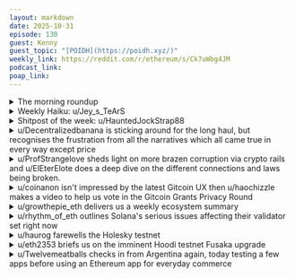 ```yaml
---
layout: markdown
date: 2025-10-31
episode: 130
guest: Kenny
guest_topic: "[POIDH](https://poidh.xyz/)"
weekly_link: https://reddit.com/r/ethereum/s/Ck7uWbg4JM
podcast_link: 
poap_link: 
---
```


<details markdown=1>
<summary>The morning roundup</summary>
[View on Reddit →](https://reddit.com/r/ethereum/comments/1oklwym/comment/nmblcoe/)

[u/Main_Independence394](https://reddit.com/u/Main_Independence394)

> ethereum

[u/EthereumBuddy](https://reddit.com/u/EthereumBuddy)

> $3,848

[u/FrenktheTank](https://reddit.com/u/FrenktheTank)

> 0.0350


</details>
<details markdown=1>
<summary>Weekly Haiku: u/Jey_s_TeArS</summary>
[View on Reddit →](https://reddit.com/r/ethereum/comments/1oivv23/comment/nm3a9bv/)

*Expectation buff,*

*The Staked ETF hot stuff,*

*Cut rates deep enough.*

</details>
<details markdown=1>
<summary>Shitpost of the week: u/HauntedJockStrap88</summary>
[View on Reddit →](https://reddit.com/r/ethereum/comments/1oivv23/comment/nm0cxml/)

What if demand just goes up from here? Maybe because of massive ETH adoption? Like maybe if we were bringing large chunks of global payments/settlement on chain? And while that was happening we knew what the supply would do because it’s programmed? I bet you could make a pretty strong bet on price then, huh?

Idk tho. It would also help if we knew that the largest capital pools in the world couldn’t even access ETH until recently, if they even can yet. That’d be cool.

Oh oh I almost forgot. Imagine if the Government planned on cutting rates over the next 15 Months? That’d be pretty nice I think.

I wish. Lads and ladies it’s never been more over than it is now. Octover. Novembear. De-semblance of hell. I sold all my ETH to buy PLTR. ETH with its shoddy fundamentals and no set up could never go exponential in such a short time. In this market only fundamentally sound assets, like XRP and PLTR can do that.

Good luck to you all.

</details>
<details markdown=1>
<summary>u/Decentralizedbanana is sticking around for the long haul, but recognises the frustration from all the narratives which all came true in every way except price</summary>
[View on Reddit →](https://reddit.com/r/ethereum/comments/1odujwf/daily_general_discussion_october_23_2025/nkxzyln/)

I'm as bullish as ever on Ethereum and im not selling until at least 2030 so i can see all this adoption happen and all this tech finally become what we were dreaming about for the last 8+ years.

But me and other people here are losing hope of seeing crazy high prices for ETH.   
And let's break it down instead of just complaining:

In the last 8+ years, remember these sentences?  
- "when institutions will come, we will be rich"  
- "when Ethereum scales successfully with layer2's and the insane fees are gone, massive price gains will happen"   
- "when we start burning ETH with EIP-1559, the price will skyrocket"  
- "when Ethereum transitions to POS, the 99.9% energy consumption drop and green narrative will finally convince the world to buy ETH"    
- "the 90% issuance drop in ETH from moving to POS, aka the triple halvening will create a supply/demand that will make the price of ETH pump like never before"  
- "when Ethereum enables staking, everyone will buy ETH to stake and the price will go parabolic"   
- "if ETH had a Michael saylor, ETH would be double it's ATH easily"  
(ETH treasury companies now own more % of the supply compared to bitcoin treasuries)  
- "if Ethereum had ETF'S, ETH would be doing as well as BTC"  
- "if Ethereum had a spokesperson to teach everyone about Ethereum, the world would buy ETH"    
(we have etherealize now for a while, huge respect to them)    
- "if Ethereum had someone like Michael saylor to talk about Ethereum on tv and podcasts and interviews, ETH would skyrocket" (we have tom lee now)    

Let's be real, Ethereum has so much things happen that this list is probably way longer.  
And there will be many more bullish catalysts for Ethereum because Ethereum's fundamentals and upgrades and upcoming tech is so huge and amazing.

And there are 2 that i can already think of:  

- "when layer2's start paying for blobs, ETH price will go up"  
- "when ETH ETF'S get staking, tradfi will buy ETH at unseen amounts resulting in huge pumps"  

But i just can't help wondering of that huge list of insane bullish stuff happened and the price is under $4000, then are those 2 new things really going to pump ETH? Or will they be added to the list above, things that are insanely bullish but did nothing for the price...

Again, i remain max bullish for Ethereum and im staying to see this play out because tokenization, stablecoins, ai,... Etc. Is all about to explode and the majority is clearly happening on Ethereum. When all the financial giants are publicly announcing their layer2's and saying tokenization and stablecoins are going to take over the financial world, when trillions of dollars go onchain in the upcoming years, and the exchange ETH reserves going down more than any girl I've ever met, the price of ETH must go up right... There is no way it doesn't, and im fucking staying untill then.

So fuck this depressing dogshit for now, it is what it is, Ethereum is winning, mass adoption is on the horizon, our time will come and ETH will be worth at least 5% more than it is now,...   
we just need a bit more of that agonizing, excruciating, torturous, harrowing, unbearable, insufferable and distressful thing called patience.

</details>
<details markdown=1>
<summary>u/ProfStrangelove sheds light on more brazen corruption via crypto rails and u/ElEterElote does a deep dive on the different connections and laws being broken.</summary>
[View on Reddit →](https://reddit.com/r/ethereum/comments/1odujwf/daily_general_discussion_october_23_2025/nl0wqgt/)

[u/ProfStrangelove](https://reddit.com/u/ProfStrangelove):

The wallet that did the big short before the Trump China tweet seems to also have bet on a CZ pardon in 2025 on polymarket... (according to coffezilla - [https://www.youtube.com/watch?v=JMEJTORMVN4](https://www.youtube.com/watch?v=JMEJTORMVN4) )

It's absurd what they get away with...

---

[View on Reddit →](https://reddit.com/r/ethereum/comments/1odujwf/daily_general_discussion_october_23_2025/nl091sy/)

[u/ElEterElote](https://reddit.com/u/ElEterElote):

Unfortunately if you follow the threads and connections, it's all pretty obvious this is more than alleged. It's ongoing and just starting. We've got to accept this simple fact: the Trump family never placed their business holdings in a blind trust. That means when presidential policies or security decisions benefit Trump-controlled entities, it’s a direct violation of the **Domestic Emoluments Clause**. When those benefits involve foreign actors, such as through crypto ventures, it’s also a violation of the **Foreign Emoluments Clause**. Knowing this to be true...

Trump held a private dinner for the top 220 holders of his meme coin. Early insiders profited from the liquidity, while the Trump Organization earned transaction-fee revenue. That’s effectively pay-to-play access to the presidency.

The Trump family gained majority control of World Liberty Financial (WLF), taking about 75% of net token revenue and 60% of total profit. WLF issues the USD1 stablecoin, backed by U.S. Treasuries.

* WLF (and by extension, the Trump Organization) earns interest on those Treasuries while USD1 stays in circulation. Once redeemed, that interest income stops.

* A state-backed Abu Dhabi fund (MGX) used USD1 to fund a $2B investment in Binance, giving USD1 more legitimacy, float/liquidity, and profit for WLF and Trump.

* Trump just pardoned CZ, Binance’s founder, who still holds influence over the exchange. As long as Binance holds USD1, those tokens continue earning interest for Trump’s business.

A Trump child joined the Polymarket board immediately after the SEC dropped a case against the company. The same child invested heavily in the company beforehand.

Qatari-linked investors have been buying into the meme coin. Two weeks ago, Qatar received U.S. approval to build a Qatar Air Force training facility at Mountain Home Air Force Base in Idaho. The overlap between foreign investment and favorable U.S. policy is hard to ignore.

These are just a couple examples. If you, like me, value democracy over kleptocracy, the rule of law, and despise corruption and those who claim to be above the law, then this isn't *'so what,'* it's incredibly important as it directly impacts our lives and future generations. 

No, we will never get rid of corruption and yes, what pelosi has done along with scores of other Rs and Ds have done and continue to do is unabashedly corrupt. **That these things are also true does not diminish from the fact that blatant corruption, enabled through savvy use of cryptocurrency technology, is taking place in broad daylight, benefiting the most powerful man in the world as he inhabits the highest office in the US government**. Nor does the previous admin's deplorable and secret war on crypto absolve the current or future admins of any responsibility or need to held legally accountable for their actions. *Another's wrong doing is not my blank cheque to offend.*

I understand the frustration that you might feel, seeing people like pelosi in office benefitting from their positions of power, because I feel it too, but the 'what about' argument doesn't hold any water with people like me who can see people doing wrong, who need to be held accountable, *regardless of their political affiliation*.

Please take this seriously, it directly impacts you and future generations.

Edits: phrasing, coherence, details.

</details>
<details markdown=1>
<summary>u/coinanon isn't impressed by the latest Gitcoin UX then u/haochizzle makes a video to help us vote in the Gitcoin Grants Privacy Round</summary>
[View on Reddit →](https://reddit.com/r/ethereum/comments/1ogc3ff/daily_general_discussion_october_26_2025/nlljt8f/)

[u/coinanon](https://reddit.com/u/coinanon):

The gitcoin grants donation experience has really gone downhill. I used to donate using their checkout flow, which worked really well.

Now it makes me fill out a form for each project individually... but there are at least 10 projects that I want to donate to. Surely this is leading to fewer donations.

Edit: and apparently you can't donate to one round all on one L2... each project accepts only on certain L2s. How is this better? There's no way this is leading to more donations overall.

---

[View on Reddit →](https://old.reddit.com/r/ethereum/comments/1ofj1al/daily_general_discussion_october_25_2025/nlb6ie0/)

[u/haochizzle](https://reddit.com/u/haochizzle):

I had a couple of friends (some crypto native themselves) who had trouble with donating and voting for Gitcoin Grants round 24's Privacy round, so I've decided to record a quick, off-the-cuff tutorial on how to bridge ETH to Arbitrum for gas, swap for WETH, donate on Privote, ensure your unique humanity score > 20, and signup as a voter to vote and cast your ballot.   
  
quite a doozy just to donate for public goods right!? i promise you, it's not that hard and won't take more than 10-15 mintues :)  
  
check it out here: [https://youtu.be/5TgTmzSmO5o](https://youtu.be/5TgTmzSmO5o)

</details>
<details markdown=1>
<summary>u/growthepie_eth delivers us a weekly ecosystem summary</summary>
[View on Reddit →](https://old.reddit.com/r/ethereum/comments/1oh5v66/daily_general_discussion_october_27_2025/nlo1s34/)

(Thinking of doing weekly reports/updates - turned out quite long, so very open to feedback)

growthepie Weekly Summary (October 20-26, 2025)  
Last week, the Ethereum Ecosystem demonstrated significant progress in scalability, adoption, and community engagement.

Scalability and Performance Insights

* Recently Ethereum Ecosystem Transaction Per Second: Reached an all-time high of 3,100 TPS, up from 2,835 TPS, driven by Base (1,716 TPS), Arbitrum (1,201 TPS), and other Layer 2 solutions. Projections highlighted in our quick bite article indicate potential growth to over 10,000 TPS on Ethereum mainnet and over 1 million TPS within the Ethereum Ecosystem.
* Analysing the impacts of Base lower gas targets (33% vs. 50%) increased monthly transactions by 20% (300M to 360M), though active addresses decreased from 30M to 16M. DeFi transactions grew, and NFT activity rose, suggesting a shift toward organic user engagement.
* World Chain Active Addresses: Surged to a record 120,000 (+58% daily), fueled by Polymarket’s mini-app launch. We will be updating this metric to include user operations, this figure is currently under-reported.

Adoption Metrics

* Ethereum Stablecoin Supply: Grew to $173 billion, a $5.5 billion weekly increase (+96% year-over-year), with mainnet leading adoption, bolstered by its consistent uptime.
* Starknet Stablecoin Growth: Reached $140 million, a 63% increase in 30 days.
* Superform Transaction Growth: Recorded a 1,000% increase in weekly transactions (10,000) and a 258% rise in active addresses (2,800), primarily on Arbitrum One.
* Robinhood Tokenized Stocks: Tracked 489 stocks with $8 million in onchain value, showing steady inflows and growing interest in real-world assets (RWAs).
* Shopify on Base: Maintained consistent daily volumes via the Commerce Payment Protocol, signaling Web3 integration in e-commerce (search “Shopify” on our platform for details).
* a16z State of Crypto Report: Highlighted crypto’s maturation, faster chains, and DeFi mainstreaming, with our data featured prominently.

Community and Ecosystem Discussions

* Polygon PoS Classification: A community poll showed two-thirds support for including Polygon PoS in the Ethereum ecosystem. Our founder emphasized open dialogue with Polygon, with internal discussions on improving classification. (Noting that on reddit less people were in favour)
* GG24 Interop Round: With less than two days remaining, over $100,000 in matching funds support open standards and infrastructure.
* Octant Epoch 9: Top donors supported projects include ZachXBT and TheRageTech.

Additional Notes

* Jovay Network by Alipay: TPS tracking is live.
* Ethereum Reliability: Maintains 100% uptime (for over a decade) despite outages on AWS.
* Branding Note: Our platform is styled as “growthepie” (lowercase). Access our guide via right-clicking our logo.

</details>
<details markdown=1>
<summary>u/rhythm_of_eth outlines Solana's serious issues affecting their validator set right now</summary>
[View on Reddit →](https://old.reddit.com/r/ethereum/comments/1oh5v66/daily_general_discussion_october_27_2025/nlopmfq/)

Solana is having serious issues with their validator set. 

The delegating / staking approach is not working for most of the smaller in scale validators and they have been turning fees to 100% and grifting users just to get by.

Solana representatives go on to declare that "cutting the fat" is net positive for the chain, and kicking them (through a Discord message lmao)

Sure, your already heavily centralized validator set is shrinking further, economic viability is no longer there unless SOL does 100% YoY, and apparently centralizing further is the way to go.

This is like the Bitcoin mining competition theory but weirdly applied to PoH/PoS.

Unless SOL pumps like crazy or Solana finds a killer story like pump.fun, I'm pretty sure it's a steady decline from here.

So much for the Ethereum killer, the three front war, etc etc.

</details>
<details markdown=1>
<summary>u/haurog farewells the Holesky testnet</summary>
[View on Reddit →](https://old.reddit.com/r/ethereum/comments/1oh5v66/daily_general_discussion_october_27_2025/nlnkidz/)

The Holesky testnet is in its [final stages](https://xcancel.com/parithosh_j/status/1980282937766449421). The planned shut down is this week. Some large validators just shut down their nodes and about an hour ago we just went below the finality threshold (<https://light-holesky.beaconcha.in/epochs>). The test network might not be usable within a few days. Holesky was running for 2 years and has had a rocky life. First the genesis had to be redone due to a configuration error, and the pectra upgrade issues in spring made the network unusable for the intended purpose of testing staking setups. Nevertheless, the network helped making clients more resilient against large scale outages, which was great to see. For anyone testing their staking setup the Hoodi testnet has been the replacement since spring and for smart contract deployments and rollup testing Sepolia is still doing great.

</details>
<details markdown=1>
<summary>u/eth2353 briefs us on the imminent Hoodi testnet Fusaka upgrade</summary>
[View on Reddit →](https://old.reddit.com/r/ethereum/comments/1oh5v66/daily_general_discussion_october_27_2025/nlnhby4/)

The Hoodi testnet goes through the Fusaka network upgrade tomorrow!

Previous testnet upgrades (Holesky, Sepolia) went flawlessly. Hoodi is a bit different with validators run by a more diverse set of node operators. Still, things are expected to go smoothly tomorrow.

If everything goes well, we may see a confirmation of the Fusaka mainnet upgrade data as early as next week.

|    |    |
|:-----------|------------:|
| Epoch        |          50688 |
| Unix timestamp  |    1761677592 |
| UTC activation time       |        2025-10-28 18:53:12 UTC|

If you're running nodes on Hoodi, make sure to update them in time!

</details>
<details markdown=1>
<summary>u/Twelvemeatballs checks in from Argentina again, today testing a few apps before using an Ethereum app for everyday commerce</summary>
[View on Reddit →](https://old.reddit.com/r/ethereum/comments/1oivv23/daily_general_discussion_october_29_2025/nlzwang/)

Buenos días! Another update. I have cash in my pocket and although direct payments using USDC seems to be nonexistent, I wanted to try out the local apps/wallets, built in Argentina, that can help me out.   

Lemon Cash and Belo require national identity number from a South American country, so that's ou. Ripio lists six countries, including Mexico and USA, which said "residents and non-residents". I started their KYC which accepted my Euro-credentials but the next step required a W8BEN, and as I really don't feel like talking to the IRS at this time, I opted out.   

The clear winner was Peanut App, not restricted by residence (in fact, I don't think it asked for any residential info at all) and a very straight forward KYC based on identity document of various types. I was approved within a few minutes and able to send USDC on Arb which I immediately spent on a croissant at a coffee shop. Many(most?) places here accept QR payments through MercadoPago and Modo and you seem to be able to pay at Peanut with any of them.   

It's not quite the decentralised option I was hoping for: all of these are custodial and require registration/KYC. It seems to me that although everyone is excited about stablecoin adoption in Argentina, it is all done through middlemen.   

I mean, no shade to Peanut, the app works great for paying here and I'm going to keep using it. But what I'm not seeing is a decentralised option, wallet to wallet, where I'm not having to ask permission to use the service and then send my money into a wallet that I don't hold the keys for.  

Hmm, decentralised and trustless, by which I mean I want a solution other than meeting a stranger in the street and hoping they don't bring a wrench.

---

[View on Reddit →](https://reddit.com/r/ethereum/comments/1oivv23/daily_general_discussion_october_29_2025/nm2ow8o/)

Posting again about the use of the Peanut app in Buenos Aires as my previous isn't visible; probably my bad for including a link. 

Peanut dot me (confirm using Twitter) lets you install as a chromium app and a very simple sign up. You have to KYC with an identity document, took about two minutes.

Then they assign you a contract address. You send USDC on arb and it appears as USDC in your peanut wallet.  Your funds remain in USDC and transactions are shown in pesos and USD.

You can withdraw that USDC at any time.

A lot of places let you pay using a QR code, using Mercado Pago or MODO. Everyone that I've tried so far has worked with the Peanut app.
 
Usually, they generate a QR code for you. You scan it in the app and then confirm the transaction. The transaction is in pesos but you see the conversion rate and the full amount in USD. Then the transaction is debited from your wallet. You get a transaction link for more information but there's nothing on chain.

In other instances, the shop has a static QR code. You scan that and you have a zero value transaction where you have to put in the correct amount. Confirm that and the vendor in some way gets a confirmation that you paid the correct amount. 

It's all very easy and straight forward. 

Note that you have to have internet access for it to work. I tried to top up my subway card but the moment I went underground, I lost connectivity.

So far I've been very happy with the simplicity. Right now they require an invite but you can find one easily enough on Twitter or use mine in hopes that I get perks (invite is downthread or dm me).

</details>
